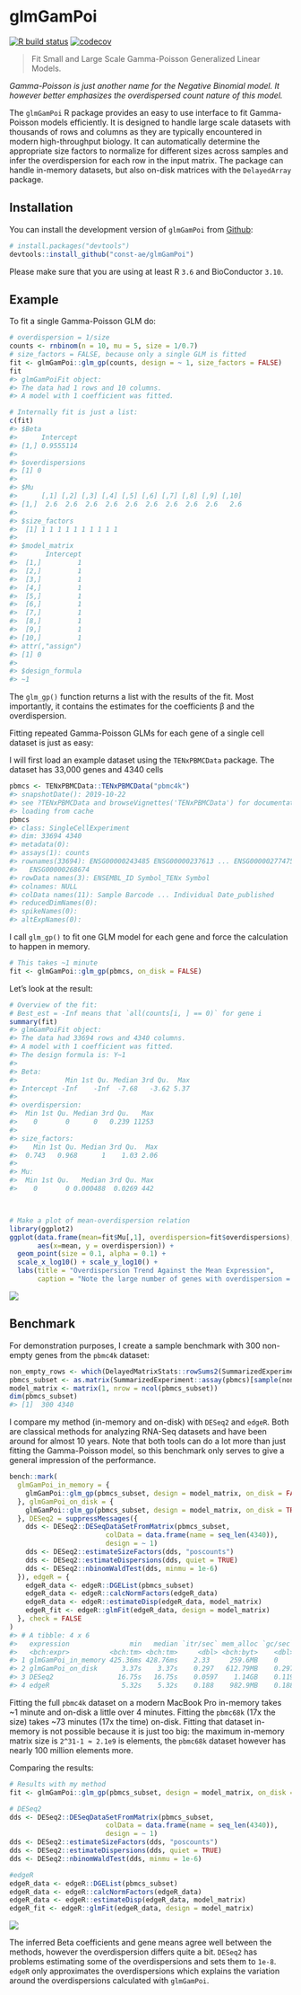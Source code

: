 
<!-- README.md is generated from README.Rmd. Please edit that file -->

# glmGamPoi

<!-- badges: start -->

[![R build
status](https://github.com/const-ae/glmGamPoi/workflows/R-CMD-check/badge.svg)](https://github.com/const-ae/glmGamPoi)
[![codecov](https://codecov.io/gh/const-ae/glmGamPoi/branch/master/graph/badge.svg)](https://codecov.io/gh/const-ae/glmGamPoi)
<!-- badges: end -->

> Fit Small and Large Scale Gamma-Poisson Generalized Linear Models.

*Gamma-Poisson is just another name for the Negative Binomial model. It
however better emphasizes the overdispersed count nature of this model.*

The `glmGamPoi` R package provides an easy to use interface to fit
Gamma-Poisson models efficiently. It is designed to handle large scale
datasets with thousands of rows and columns as they are typically
encountered in modern high-throughput biology. It can automatically
determine the appropriate size factors to normalize for different sizes
across samples and infer the overdispersion for each row in the input
matrix. The package can handle in-memory datasets, but also on-disk
matrices with the `DelayedArray` package.

## Installation

You can install the development version of `glmGamPoi` from
[Github](https://github.com/const-ae/glmGamPoi):

``` r
# install.packages("devtools")
devtools::install_github("const-ae/glmGamPoi")
```

Please make sure that you are using at least R `3.6` and BioConductor
`3.10`.

## Example

To fit a single Gamma-Poisson GLM do:

``` r
# overdispersion = 1/size
counts <- rnbinom(n = 10, mu = 5, size = 1/0.7)
# size_factors = FALSE, because only a single GLM is fitted
fit <- glmGamPoi::glm_gp(counts, design = ~ 1, size_factors = FALSE)
fit
#> glmGamPoiFit object:
#> The data had 1 rows and 10 columns.
#> A model with 1 coefficient was fitted.

# Internally fit is just a list:
c(fit)
#> $Beta
#>      Intercept
#> [1,] 0.9555114
#> 
#> $overdispersions
#> [1] 0
#> 
#> $Mu
#>      [,1] [,2] [,3] [,4] [,5] [,6] [,7] [,8] [,9] [,10]
#> [1,]  2.6  2.6  2.6  2.6  2.6  2.6  2.6  2.6  2.6   2.6
#> 
#> $size_factors
#>  [1] 1 1 1 1 1 1 1 1 1 1
#> 
#> $model_matrix
#>       Intercept
#>  [1,]         1
#>  [2,]         1
#>  [3,]         1
#>  [4,]         1
#>  [5,]         1
#>  [6,]         1
#>  [7,]         1
#>  [8,]         1
#>  [9,]         1
#> [10,]         1
#> attr(,"assign")
#> [1] 0
#> 
#> $design_formula
#> ~1
```

The `glm_gp()` function returns a list with the results of the fit. Most
importantly, it contains the estimates for the coefficients β and the
overdispersion.

Fitting repeated Gamma-Poisson GLMs for each gene of a single cell
dataset is just as easy:

I will first load an example dataset using the `TENxPBMCData` package.
The dataset has 33,000 genes and 4340 cells

``` r
pbmcs <- TENxPBMCData::TENxPBMCData("pbmc4k")
#> snapshotDate(): 2019-10-22
#> see ?TENxPBMCData and browseVignettes('TENxPBMCData') for documentation
#> loading from cache
pbmcs
#> class: SingleCellExperiment 
#> dim: 33694 4340 
#> metadata(0):
#> assays(1): counts
#> rownames(33694): ENSG00000243485 ENSG00000237613 ... ENSG00000277475
#>   ENSG00000268674
#> rowData names(3): ENSEMBL_ID Symbol_TENx Symbol
#> colnames: NULL
#> colData names(11): Sample Barcode ... Individual Date_published
#> reducedDimNames(0):
#> spikeNames(0):
#> altExpNames(0):
```

I call `glm_gp()` to fit one GLM model for each gene and force the
calculation to happen in memory.

``` r
# This takes ~1 minute
fit <- glmGamPoi::glm_gp(pbmcs, on_disk = FALSE)
```

Let’s look at the result:

``` r
# Overview of the fit:
# Best_est = -Inf means that `all(counts[i, ] == 0)` for gene i
summary(fit)
#> glmGamPoiFit object:
#> The data had 33694 rows and 4340 columns.
#> A model with 1 coefficient was fitted.
#> The design formula is: Y~1
#> 
#> Beta:
#>            Min 1st Qu. Median 3rd Qu.  Max
#> Intercept -Inf    -Inf  -7.68   -3.62 5.37
#> 
#> overdispersion:
#>  Min 1st Qu. Median 3rd Qu.   Max
#>    0       0      0   0.239 11253
#> 
#> size_factors:
#>    Min 1st Qu. Median 3rd Qu.  Max
#>  0.743   0.968      1    1.03 2.06
#> 
#> Mu:
#>  Min 1st Qu.   Median 3rd Qu. Max
#>    0       0 0.000488  0.0269 442



# Make a plot of mean-overdispersion relation
library(ggplot2)
ggplot(data.frame(mean=fit$Mu[,1], overdispersion=fit$overdispersions),
       aes(x=mean, y = overdispersion)) +
  geom_point(size = 0.1, alpha = 0.1) +
  scale_x_log10() + scale_y_log10() +
  labs(title = "Overdispersion Trend Against the Mean Expression",
       caption = "Note the large number of genes with overdispersion = 0 at the bottom of the plot")
```

![](man/figures/README-pbmc4kFitResult-1.png)<!-- -->

## Benchmark

For demonstration purposes, I create a sample benchmark with 300
non-empty genes from the `pbmc4k`
dataset:

``` r
non_empty_rows <- which(DelayedMatrixStats::rowSums2(SummarizedExperiment::assay(pbmcs)) > 0)
pbmcs_subset <- as.matrix(SummarizedExperiment::assay(pbmcs)[sample(non_empty_rows, 300), ])
model_matrix <- matrix(1, nrow = ncol(pbmcs_subset))
dim(pbmcs_subset)
#> [1]  300 4340
```

I compare my method (in-memory and on-disk) with `DESeq2` and `edgeR`.
Both are classical methods for analyzing RNA-Seq datasets and have been
around for almost 10 years. Note that both tools can do a lot more than
just fitting the Gamma-Poisson model, so this benchmark only serves to
give a general impression of the performance.

``` r
bench::mark(
  glmGamPoi_in_memory = {
    glmGamPoi::glm_gp(pbmcs_subset, design = model_matrix, on_disk = FALSE)
  }, glmGamPoi_on_disk = {
    glmGamPoi::glm_gp(pbmcs_subset, design = model_matrix, on_disk = TRUE)
  }, DESeq2 = suppressMessages({
    dds <- DESeq2::DESeqDataSetFromMatrix(pbmcs_subset,
                        colData = data.frame(name = seq_len(4340)),
                        design = ~ 1)
    dds <- DESeq2::estimateSizeFactors(dds, "poscounts")
    dds <- DESeq2::estimateDispersions(dds, quiet = TRUE)
    dds <- DESeq2::nbinomWaldTest(dds, minmu = 1e-6)
  }), edgeR = {
    edgeR_data <- edgeR::DGEList(pbmcs_subset)
    edgeR_data <- edgeR::calcNormFactors(edgeR_data)
    edgeR_data <- edgeR::estimateDisp(edgeR_data, model_matrix)
    edgeR_fit <- edgeR::glmFit(edgeR_data, design = model_matrix)
  }, check = FALSE
)
#> # A tibble: 4 x 6
#>   expression               min   median `itr/sec` mem_alloc `gc/sec`
#>   <bch:expr>          <bch:tm> <bch:tm>     <dbl> <bch:byt>    <dbl>
#> 1 glmGamPoi_in_memory 425.36ms 428.76ms    2.33     259.6MB    0    
#> 2 glmGamPoi_on_disk      3.37s    3.37s    0.297   612.79MB    0.297
#> 3 DESeq2                16.75s   16.75s    0.0597    1.14GB    0.119
#> 4 edgeR                  5.32s    5.32s    0.188    982.9MB    0.188
```

Fitting the full `pbmc4k` dataset on a modern MacBook Pro in-memory
takes ~1 minute and on-disk a little over 4 minutes. Fitting the
`pbmc68k` (17x the size) takes ~73 minutes (17x the time) on-disk.
Fitting that dataset in-memory is not possible because it is just too
big: the maximum in-memory matrix size is `2^31-1 ≈ 2.1e9` is elements,
the `pbmc68k` dataset however has nearly 100 million elements more.

Comparing the results:

``` r
# Results with my method
fit <- glmGamPoi::glm_gp(pbmcs_subset, design = model_matrix, on_disk = FALSE)

# DESeq2
dds <- DESeq2::DESeqDataSetFromMatrix(pbmcs_subset, 
                        colData = data.frame(name = seq_len(4340)),
                        design = ~ 1)
dds <- DESeq2::estimateSizeFactors(dds, "poscounts")
dds <- DESeq2::estimateDispersions(dds, quiet = TRUE)
dds <- DESeq2::nbinomWaldTest(dds, minmu = 1e-6)

#edgeR
edgeR_data <- edgeR::DGEList(pbmcs_subset)
edgeR_data <- edgeR::calcNormFactors(edgeR_data)
edgeR_data <- edgeR::estimateDisp(edgeR_data, model_matrix)
edgeR_fit <- edgeR::glmFit(edgeR_data, design = model_matrix)
```

![](man/figures/README-coefficientComparison-1.png)<!-- -->

The inferred Beta coefficients and gene means agree well between the
methods, however the overdispersion differs quite a bit. `DESeq2` has
problems estimating some of the overdispersions and sets them to `1e-8`.
`edgeR` only approximates the overdispersions which explains the
variation around the overdispersions calculated with `glmGamPoi`.
